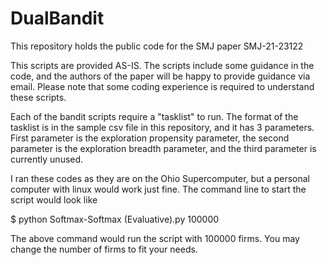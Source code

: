 # DualBandit
This repository holds the public code for the SMJ paper SMJ-21-23122

This scripts are provided AS-IS. The scripts include some guidance in the code, and the authors of the paper will be happy to provide guidance via email. Please note that some coding experience is required to understand these scripts.

Each of the bandit scripts require a "tasklist" to run. The format of the tasklist is in the sample csv file in this repository, and it has 3 parameters. First parameter is the exploration propensity parameter, the second parameter is the exploration breadth parameter, and the third parameter is currently unused.

I ran these codes as they are on the Ohio Supercomputer, but a personal computer with linux would work just fine. The command line to start the script would look like

$ python Softmax-Softmax (Evaluative).py 100000

The above command would run the script with 100000 firms. You may change the number of firms to fit your needs.


